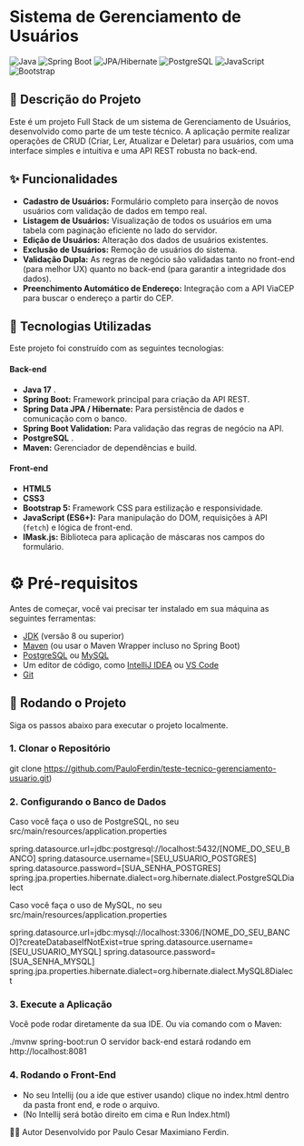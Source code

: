 # Sistema de Gerenciamento de Usuários

![Java](https://img.shields.io/badge/Java-8%2B-blue)
![Spring Boot](https://img.shields.io/badge/Spring_Boot-2.x-brightgreen)
![JPA/Hibernate](https://img.shields.io/badge/JPA-Hibernate-orange)
![PostgreSQL](https://img.shields.io/badge/PostgreSQL-13-blue)
![JavaScript](https://img.shields.io/badge/JavaScript-ES6%2B-yellow)
![Bootstrap](https://img.shields.io/badge/Bootstrap-5-purple)

## 📝 Descrição do Projeto

Este é um projeto Full Stack de um sistema de Gerenciamento de Usuários, desenvolvido como parte de um teste técnico. 
A aplicação permite realizar operações de CRUD (Criar, Ler, Atualizar e Deletar) para usuários, 
com uma interface simples e intuitiva e uma API REST robusta no back-end.

## ✨ Funcionalidades

- **Cadastro de Usuários:** Formulário completo para inserção de novos usuários com validação de dados em tempo real.
- **Listagem de Usuários:** Visualização de todos os usuários em uma tabela com paginação eficiente no lado do servidor.
- **Edição de Usuários:** Alteração dos dados de usuários existentes.
- **Exclusão de Usuários:** Remoção de usuários do sistema.
- **Validação Dupla:** As regras de negócio são validadas tanto no front-end (para melhor UX) quanto no back-end (para garantir a integridade dos dados).
- **Preenchimento Automático de Endereço:** Integração com a API ViaCEP para buscar o endereço a partir do CEP.

## 🚀 Tecnologias Utilizadas

Este projeto foi construído com as seguintes tecnologias:

#### **Back-end**
- **Java 17** .
- **Spring Boot:** Framework principal para criação da API REST.
- **Spring Data JPA / Hibernate:** Para persistência de dados e comunicação com o banco.
- **Spring Boot Validation:** Para validação das regras de negócio na API.
- **PostgreSQL** .
- **Maven:** Gerenciador de dependências e build.

#### **Front-end**
- **HTML5**
- **CSS3**
- **Bootstrap 5:** Framework CSS para estilização e responsividade.
- **JavaScript (ES6+):** Para manipulação do DOM, requisições à API (`fetch`) e lógica de front-end.
- **IMask.js:** Biblioteca para aplicação de máscaras nos campos do formulário.

# ⚙️ Pré-requisitos

Antes de começar, você vai precisar ter instalado em sua máquina as seguintes ferramentas:
- [JDK](https://www.oracle.com/java/technologies/javase-jdk11-downloads.html) (versão 8 ou superior)
- [Maven](https://maven.apache.org/download.cgi) (ou usar o Maven Wrapper incluso no Spring Boot)
- [PostgreSQL](https://www.postgresql.org/download/) ou [MySQL](https://dev.mysql.com/downloads/mysql/)
- Um editor de código, como [IntelliJ IDEA](https://www.jetbrains.com/idea/download/) ou [VS Code](https://code.visualstudio.com/)
- [Git](https://git-scm.com/downloads)

## 🏁 Rodando o Projeto

Siga os passos abaixo para executar o projeto localmente.

### 1. Clonar o Repositório

git clone https://github.com/PauloFerdin/teste-tecnico-gerenciamento-usuario.git)

### 2. Configurando o Banco de Dados

Caso você faça o uso de PostgreSQL, no seu src/main/resources/application.properties

spring.datasource.url=jdbc:postgresql://localhost:5432/[NOME_DO_SEU_BANCO]
spring.datasource.username=[SEU_USUARIO_POSTGRES]
spring.datasource.password=[SUA_SENHA_POSTGRES]
spring.jpa.properties.hibernate.dialect=org.hibernate.dialect.PostgreSQLDialect

Caso você faça o uso de MySQL, no seu src/main/resources/application.properties

spring.datasource.url=jdbc:mysql://localhost:3306/[NOME_DO_SEU_BANCO]?createDatabaseIfNotExist=true
spring.datasource.username=[SEU_USUARIO_MYSQL]
spring.datasource.password=[SUA_SENHA_MYSQL]
spring.jpa.properties.hibernate.dialect=org.hibernate.dialect.MySQL8Dialect

### 3. Execute a Aplicação

Você pode rodar diretamente da sua IDE. Ou via comando com o Maven: 

./mvnw spring-boot:run 
O servidor back-end estará rodando em http://localhost:8081

### 4. Rodando o Front-End

- No seu Intellij (ou a ide que estiver usando) clique no index.html dentro da pasta front end, e rode o arquivo. 
- (No Intellij será botão direito em cima e Run Index.html)

👨‍💻 Autor
Desenvolvido por Paulo Cesar Maximiano Ferdin.
